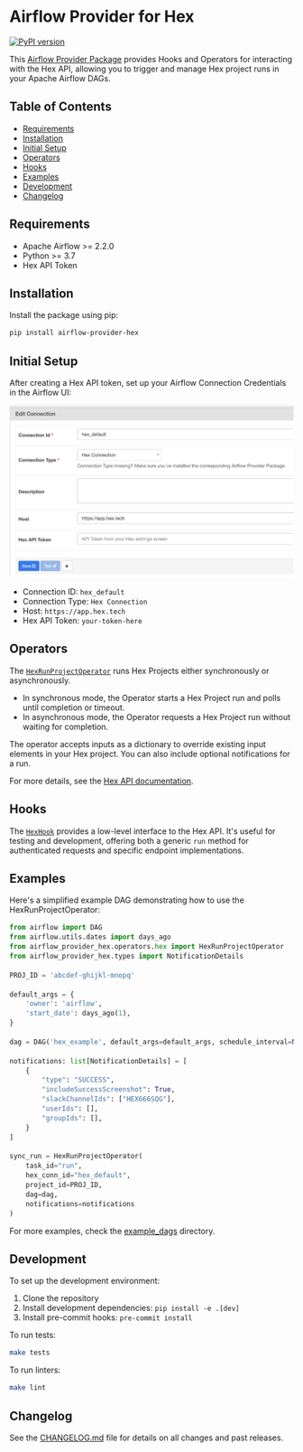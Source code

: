 # Airflow Provider for Hex

[![PyPI version](https://badge.fury.io/py/airflow-provider-hex.svg)](https://badge.fury.io/py/airflow-provider-hex)

This [Airflow Provider Package](https://airflow.apache.org/docs/apache-airflow-providers/) provides Hooks and Operators for interacting with the Hex API, allowing you to trigger and manage Hex project runs in your Apache Airflow DAGs.

## Table of Contents
- [Requirements](#requirements)
- [Installation](#installation)
- [Initial Setup](#initial-setup)
- [Operators](#operators)
- [Hooks](#hooks)
- [Examples](#examples)
- [Development](#development)
- [Changelog](#changelog)

## Requirements

* Apache Airflow >= 2.2.0
* Python >= 3.7
* Hex API Token

## Installation

Install the package using pip:

```bash
pip install airflow-provider-hex
```

## Initial Setup

After creating a Hex API token, set up your Airflow Connection Credentials in the Airflow UI:

![Connection Setup](https://raw.githubusercontent.com/hex-inc/airflow-provider-hex/main/docs/hex-connection-setup.png)

* Connection ID: `hex_default`
* Connection Type: `Hex Connection`
* Host: `https://app.hex.tech`
* Hex API Token: `your-token-here`

## Operators

The [`HexRunProjectOperator`](/airflow_provider_hex/operators/hex.py) runs Hex Projects either synchronously or asynchronously.

- In synchronous mode, the Operator starts a Hex Project run and polls until completion or timeout.
- In asynchronous mode, the Operator requests a Hex Project run without waiting for completion.

The operator accepts inputs as a dictionary to override existing input elements in your Hex project. You can also include optional notifications for a run.

For more details, see the [Hex API documentation](https://learn.hex.tech/docs/develop-logic/hex-api/api-reference#operation/RunProject).

## Hooks

The [`HexHook`](/airflow_provider_hex/hooks/hex.py) provides a low-level interface to the Hex API. It's useful for testing and development, offering both a generic `run` method for authenticated requests and specific endpoint implementations.

## Examples

Here's a simplified example DAG demonstrating how to use the HexRunProjectOperator:

```python
from airflow import DAG
from airflow.utils.dates import days_ago
from airflow_provider_hex.operators.hex import HexRunProjectOperator
from airflow_provider_hex.types import NotificationDetails

PROJ_ID = 'abcdef-ghijkl-mnopq'

default_args = {
    'owner': 'airflow',
    'start_date': days_ago(1),
}

dag = DAG('hex_example', default_args=default_args, schedule_interval=None)

notifications: list[NotificationDetails] = [
    {
        "type": "SUCCESS",
        "includeSuccessScreenshot": True,
        "slackChannelIds": ["HEX666SQG"],
        "userIds": [],
        "groupIds": [],
    }
]

sync_run = HexRunProjectOperator(
    task_id="run",
    hex_conn_id="hex_default",
    project_id=PROJ_ID,
    dag=dag,
    notifications=notifications
)
```

For more examples, check the [example_dags](/example_dags) directory.

## Development

To set up the development environment:

1. Clone the repository
2. Install development dependencies: `pip install -e .[dev]`
3. Install pre-commit hooks: `pre-commit install`

To run tests:

```bash
make tests
```

To run linters:

```bash
make lint
```

## Changelog

See the [CHANGELOG.md](CHANGELOG.md) file for details on all changes and past releases.
